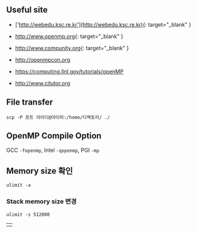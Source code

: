 ## Useful site

- ['http://webedu.ksc.re.kr'](http://webedu.ksc.re.kr){: target="_blank" }<br />

- <http://www.openmp.org>{: target="_blank" }

- <http://www.compunity.org>{: target="_blank" }

- <http://openmpcon.org>

- <https://computing.llnl.gov/tutorials/openMP>

- <http://www.citutor.org>


## File transfer
```
scp -P 포트 아이디@아이피:/home/디렉토리/ ./
```

## OpenMP Compile Option
GCC `-fopenmp`, Intel `-qopenmp`, PGI `-mp`


## Memory size 확인
```
ulimit -a
```
### Stack memory size 변경
```
ulimit -s 512000
```

|  |
| :--: |
|  |
